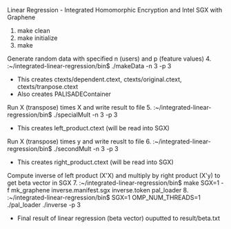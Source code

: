 Linear Regression - Integrated Homomorphic Encryption and Intel SGX with Graphene

1. make clean
2. make initialize
3. make

Generate random data with specified n (users) and p (feature values)
4. :~/integrated-linear-regression/bin$ ./makeData -n 3 -p 3

- This creates ctexts/dependent.ctext, ctexts/original.ctext, ctexts/tranpose.ctext
- Also creates PALISADEContainer


Run X (transpose) times X and write result to file
5. :~/integrated-linear-regression/bin$ ./specialMult -n 3 -p 3

- This creates left_product.ctext (will be read into SGX)


Run X (transpose) times y and write reuslt to file
6. :~/integrated-linear-regression/bin$ ./secondMult -n 3 -p 3 

- This creates right_product.ctext (will be read into SGX)


Compute inverse of left product (X'X) and multiply by right product (X'y) to get beta vector in SGX
7. :~/integrated-linear-regression/bin$ make SGX=1 -f mk_graphene inverse.manifest.sgx inverse.token pal_loader
8. :~/integrated-linear-regression/bin$ SGX=1 OMP_NUM_THREADS=1 ./pal_loader ./inverse -p 3


- Final result of linear regression (beta vector) ouputted to result/beta.txt
